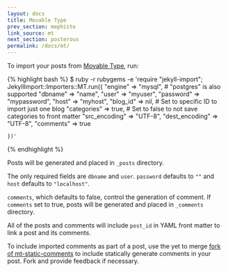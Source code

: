 ```yaml
---
layout: docs
title: Movable Type
prev_section: mephisto
link_source: mt
next_section: posterous
permalink: /docs/mt/
---
```


To import your posts from [Movable Type](http://movabletype.org), run:

{% highlight bash %}
$ ruby -r rubygems -e 'require "jekyll-import";
    JekyllImport::Importers::MT.run({
      "engine"        => "mysql", # "postgres" is also supported
      "dbname"        => "name",
      "user"          => "myuser",
      "password"      => "mypassword",
      "host"          => "myhost",
      "blog_id"       => nil,  # Set to specific ID to import just one blog
      "categories"    => true, # Set to false to not save categories to front matter
      "src_encoding"  => "UTF-8",
      "dest_encoding" => "UTF-8",
      "comments"      => true

    })'
{% endhighlight %}

Posts will be generated and placed in `_posts` directory.

The only required fields are `dbname` and `user`. `password` defaults to `""`
and `host` defaults to `"localhost"`.

`comments`, which defaults to false, control the generation of
comment. If `comments` set to true, posts will be generated and placed
in `_comments` directory.


All of the posts and comments will include `post_id` in YAML front
matter to link a post and its comments.

To include imported comments as part of a post, use the yet to merge
[fork of mt-static-comments](https://github.com/shigeya/jekyll-static-comments/tree/mt_static_comments)
to include statically generate comments in your post. Fork and provide
feedback if necessary.
